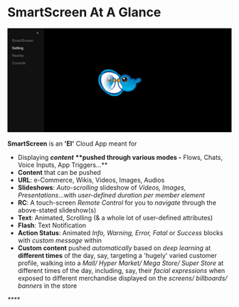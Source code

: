 # SmartScreen At A Glance

![](../.gitbook/assets/ss_t.png)

**SmartScreen** is an **'EI'** Cloud App meant for

* Displaying _**content**_ **\*\*pushed through various modes -** Flows, Chats, Voice Inputs, App Triggers...\*\*  
* **Content** that can be pushed
* **URL**: e-Commerce, Wikis, Videos, Images, Audios
* **Slideshows**: _Auto-scrolling_ slideshow of _Videos, Images, Presentations_...with _user-defined duration per member element_
* **RC**: A touch-screen _Remote Control_ for you to _navigate_ through the above-stated slideshow\(s\)
* **Text**: Animated, Scrolling \(& a whole lot of user-defined attributes\) 
* **Flash**: Text Notification
* **Action Status**: Animated _Info, Warning, Error, Fatal_ or _Success_ blocks with _custom message_ within 
* **Custom content** pushed _automatically_ based on _deep learning_ at **different times** of the day, say, targeting a 'hugely' varied customer profile, walking into a _Mall/ Hyper Market/ Mega Store/ Super Store_ at different times of the day, including, say, their _facial expressions_ when exposed to different merchandise displayed on the _screens/ billboards/ banners_ in the store

_\*\*\*\*_

